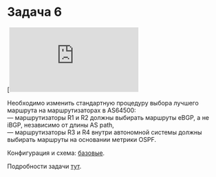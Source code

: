 # Задача 6

[![](https://dan4i4ek.info/src/98.html)  

Необходимо изменить стандартную процедуру выбора лучшего маршрута на маршрутизаторах в AS64500:  
— маршрутизаторы R1 и R2 должны выбирать маршруты eBGP, а не iBGP, независимо от длины AS path,  
— маршрутизаторы R3 и R4 внутри автономной системы должны выбирать маршруты на основании метрики OSPF.  

Конфигурация и схема: [базовые](https://docs.google.com/document/d/1Nd2qWdLNUd1WyO1Q-U3UKZu4W3LJk8BQYlACfVCjz-I/pub).  

Подробности задачи [тут](https://linkmeup.ru/blog/98.html).  
